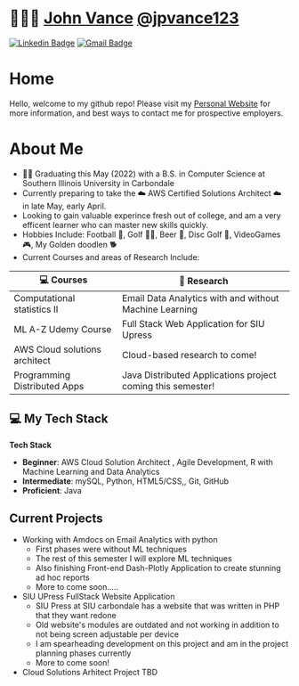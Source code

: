 
# 👨🏻‍💻 [John Vance](https://jpvance123.github.io/Profile-Page/#) [@jpvance123](https://jpvance123.github.io/Profile-Page/#)

[![Linkedin Badge](https://img.shields.io/badge/LinkedIn-0077B5?style=for-the-badge&logo=linkedin&logoColor=white&link=www.linkedin.com/in/Congratz-you-have-made-it)](www.linkedin.com/in/Congratz-you-have-made-it) [![Gmail Badge](https://img.shields.io/badge/Gmail-D14836?style=for-the-badge&logo=gmail&logoColor=white&mailto:jpvance123@gmail.com)](mailto:jpvance123@gmail.com)

<!-- :man_technologist: Personal Site: [John-Vance](https://jpvance123.github.io/Profile-Page/) :mailbox_with_mail: Linkedin: [JohnVance](https://jpvance123.github.io/Profile-Page/#) -->


# Home
Hello, welcome to my github repo! Please visit my [Personal Website](https://jpvance123.github.io/Profile-Page/#) for more information, and best ways to contact me for prospective employers. 

# About Me
- :man_student: Graduating this May (2022) with a B.S. in Computer Science at Southern Illinois University in Carbondale 
- Currently preparing to take the :cloud: AWS Certified Solutions Architect	:cloud: in late May, early April.
- Looking to gain valuable experince fresh out of college, and am a very efficent learner who can master new skills quickly.
- Hobbies Include: Football :football:, Golf 🏌️‍♂️, Beer :beer:, Disc Golf :flying_disc:, VideoGames :video_game:, My Golden doodlen :dog2:
- Current Courses and areas of Research Include:
<!-- START OF PROFILE STACK, DO NOT REMOVE -->
| 💻 **Courses** | 🚀 **Research** |
|-|-|
|Computational statistics II|Email Data Analytics with and without Machine Learning|
|ML A-Z Udemy Course| Full Stack Web Application for SIU Upress|
|AWS Cloud solutions architect| Cloud-based research to come!|
|Programming Distributed Apps| Java Distributed Applications project coming this semester!

## 💻 My Tech Stack
**Tech Stack** 
- **Beginner**: AWS Cloud Solution Architect , Agile Development, R with Machine Learning and Data Analytics 
- **Intermediate**: mySQL, Python, HTML5/CSS,, Git, GitHub
- **Proficient**: Java

## Current Projects
- Working with Amdocs on Email Analytics with python
  - First phases were without ML techniques
  - The rest of this semester I will explore ML techniques
  - Also finishing Front-end Dash-Plotly Application to create stunning ad hoc reports
  - More to come soon.....
- SIU UPress FullStack Website Application
  - SIU Press at SIU carbondale has a website that was written in PHP that they want redone
  - Old website's modules are outdated and not working in addition to not being screen adjustable per device
  - I am spearheading development on this project and am in the project planning phases currently
  - More to come soon! 
- Cloud Solutions Arhitect Project TBD 
